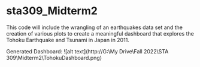 # sta309_Midterm2
This code will include the wrangling of an earthquakes data set and the creation of various plots to create a meaningful dashboard that explores the Tohoku Earthquake and Tsunami in Japan in 2011.

Generated Dashboard: ![alt text](http://G:\My Drive\Fall 2022\STA 309\Midterm2\TohokuDashboard.png)